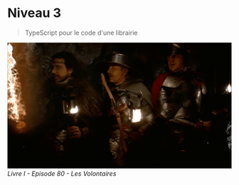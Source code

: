 # Niveau 3

> TypeScript pour le code d'une librairie

![on-y-va](../images/on-y-va.gif)  
_Livre I - Episode 80 - Les Volontaires_
